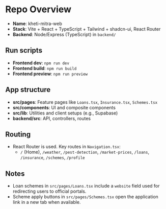 # Repo Overview

- **Name**: kheti-mitra-web
- **Stack**: Vite + React + TypeScript + Tailwind + shadcn-ui, React Router
- **Backend**: Node/Express (TypeScript) in `backend/`

## Run scripts
- **Frontend dev**: `npm run dev`
- **Frontend build**: `npm run build`
- **Frontend preview**: `npm run preview`

## App structure
- **src/pages**: Feature pages like `Loans.tsx`, `Insurance.tsx`, `Schemes.tsx`
- **src/components**: UI and composite components
- **src/lib**: Utilities and client setups (e.g., Supabase)
- **backend/src**: API, controllers, routes

## Routing
- React Router is used. Key routes in `Navigation.tsx`:
  - `/` (Home), `/weather`, `/pest-detection`, `/market-prices`, `/loans`, `/insurance`, `/schemes`, `/profile`

## Notes
- Loan schemes in `src/pages/Loans.tsx` include a `website` field used for redirecting users to official portals.
- Scheme apply buttons in `src/pages/Schemes.tsx` open the application link in a new tab when available.